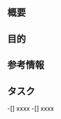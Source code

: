 ## 概要
<!-- 対応issueの概要を記載してください 例:twitterログイン機能を作成 -->


## 目的
<!-- 対応issueの目的を記載してください 例:システムにtwitterアカウントでもログインできるようにするため -->

## 参考情報
<!-- あれば記載してください -->

## タスク
<!-- 細かいタスクがある場合は書き出してください -->

-[] xxxx
-[] xxxx
